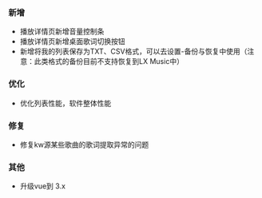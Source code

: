 ### 新增

- 播放详情页新增音量控制条
- 播放详情页新增桌面歌词切换按钮
- 新增将我的列表保存为TXT、CSV格式，可以去设置-备份与恢复中使用（注意：此类格式的备份目前不支持恢复到LX Music中）

### 优化

- 优化列表性能，软件整体性能

### 修复

- 修复kw源某些歌曲的歌词提取异常的问题

### 其他

- 升级vue到 3.x

